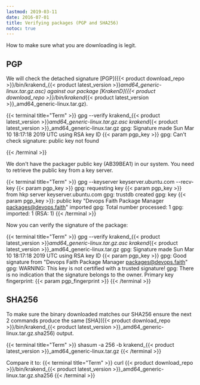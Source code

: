 ```yaml
---
lastmod: 2019-03-11
date: 2016-07-01
title: Verifying packages (PGP and SHA256)
notoc: true
---
```

How to make sure what you are downloading is legit.

## PGP
We will check the detached signature [PGP]({{< product download_repo >}}/bin/krakend_{{< product latest_version >}}_amd64_generic-linux.tar.gz.asc) against our package [KrakenD]({{< product download_repo >}}/bin/krakend_{{< product latest_version >}}_amd64_generic-linux.tar.gz).

{{< terminal title="Term" >}}
gpg --verify krakend_{{< product latest_version >}}_amd64_generic-linux.tar.gz.asc krakend_{{< product latest_version >}}_amd64_generic-linux.tar.gz
gpg: Signature made Sun Mar 10 18:17:18 2019 UTC using RSA key ID {{< param pgp_key >}}
gpg: Can't check signature: public key not found

{{< /terminal >}}


We don't have the packager public key (AB39BEA1) in our system. You need to retrieve the public key from a key server.

{{< terminal title="Term" >}}
gpg --keyserver keyserver.ubuntu.com --recv-key {{< param pgp_key >}}
gpg: requesting key {{< param pgp_key >}} from hkp server keyserver.ubuntu.com
gpg: trustdb created
gpg: key {{< param pgp_key >}}: public key "Devops Faith Package Manager <packages@devops.faith>" imported
gpg: Total number processed: 1
gpg: imported: 1	(RSA: 1)
{{< /terminal >}}

Now you can verify the signature of the package:

{{< terminal title="Term" >}}
gpg --verify krakend_{{< product latest_version >}}_amd64_generic-linux.tar.gz.asc krakend_{{< product latest_version >}}_amd64_generic-linux.tar.gz
gpg: Signature made Sun Mar 10 18:17:18 2019 UTC using RSA key ID {{< param pgp_key >}}
gpg: Good signature from "Devops Faith Package Manager <packages@devops.faith>"
gpg: WARNING: This key is not certified with a trusted signature!
gpg: There is no indication that the signature belongs to the owner.
Primary key fingerprint: {{< param pgp_fingerprint >}}
{{< /terminal >}}


## SHA256

To make sure the binary downloaded matches our SHA256 ensure the next 2 commands produce the same [SHA]({{< product download_repo >}}/bin/krakend_{{< product latest_version >}}_amd64_generic-linux.tar.gz.sha256) output.

{{< terminal title="Term" >}}
shasum -a 256 -b krakend_{{< product latest_version >}}_amd64_generic-linux.tar.gz
{{< /terminal >}}

Compare it to:
{{< terminal title="Term" >}}
curl {{< product download_repo >}}/bin/krakend_{{< product latest_version >}}_amd64_generic-linux.tar.gz.sha256
{{< /terminal >}}